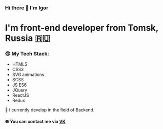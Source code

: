 ### Hi there 👋 I'm Igor
# I'm front-end developer from Tomsk, Russia :ru:

### :sunglasses: My Tech Stack:
- HTML5
- CSS3
- SVG animations
- SCSS
- JS ES6
- JQuery
- ReactJS
- Redux

:horse: I currently develop in the field of Backend.

#### :phone: You can contact me via [VK](https://vk.com/time_to_mention_me)

<!--
**Ray-Janson/Ray-Janson** is a ✨ _special_ ✨ repository because its `README.md` (this file) appears on your GitHub profile.

Here are some ideas to get you started:

- 🔭 I’m currently working on ...
- 🌱 I’m currently learning ...
- 👯 I’m looking to collaborate on ...
- 🤔 I’m looking for help with ...
- 💬 Ask me about ...
- 📫 How to reach me: ...
- 😄 Pronouns: ...
- ⚡ Fun fact: ...
-->
